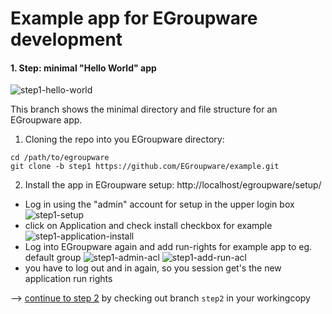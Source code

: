 # Example app for EGroupware development

#### 1. Step: minimal "Hello World" app

![step1-hello-world](https://raw.githubusercontent.com/wiki/EGroupware/example/images/step1-01.png)

This branch shows the minimal directory and file structure for an EGroupware app.

1. Cloning the repo into you EGroupware directory:
```
cd /path/to/egroupware
git clone -b step1 https://github.com/EGroupware/example.git
```

2. Install the app in EGroupware setup: http://localhost/egroupware/setup/

* Log in using the "admin" account for setup in the upper login box
![step1-setup](https://raw.githubusercontent.com/wiki/EGroupware/example/images/step1-02.png)
* click on Application and check install checkbox for example
![step1-application-install](https://raw.githubusercontent.com/wiki/EGroupware/example/images/step1-03.png)
* Log into EGroupware again and add run-rights for example app to eg. default group
![step1-admin-acl](https://raw.githubusercontent.com/wiki/EGroupware/example/images/step1-04.png)
![step1-add-run-acl](https://raw.githubusercontent.com/wiki/EGroupware/example/images/step1-05.png)
* you have to log out and in again, so you session get's the new application run rights

--> [continue to step 2](https://github.com/EGroupware/example/tree/step2) by checking out branch ```step2``` in your workingcopy
